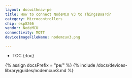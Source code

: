 ```yaml
---
layout: docwithnav-pe
title: How to connect NodeMCU V3 to ThingsBoard?
category: Microcontrollers
chip: esp8266
vendor: NodeMCU
connectivity: MQTT
deviceImageFileName: nodemcuv3.png

---
```


* TOC
{:toc}

{% assign docsPrefix = "pe/" %}
{% include /docs/devices-library/guides/nodemcuv3.md %}
